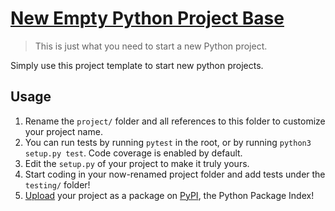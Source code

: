 # [New Empty Python Project Base](https://github.com/Neuraxio/New-Empty-Python-Project-Base)

> This is just what you need to start a new Python project.

Simply use this project template to start new python projects.

## Usage

1. Rename the `project/` folder and all references to this folder to customize your project name.
2. You can run tests by running `pytest` in the root, or by running `python3 setup.py test`. Code coverage is enabled by default.
3. Edit the `setup.py` of your project to make it truly yours. 
4. Start coding in your now-renamed project folder and add tests under the `testing/` folder!
5. [Upload](https://packaging.python.org/tutorials/packaging-projects/) your project as a package on [PyPI](https://pypi.org/), the Python Package Index! 

